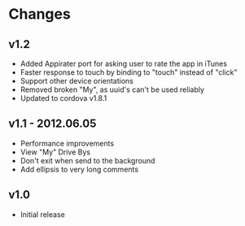 Changes
=======

v1.2
----
- Added Appirater port for asking user to rate the app in iTunes
- Faster response to touch by binding to "touch" instead of "click"
- Support other device orientations
- Removed broken "My", as uuid's can't be used reliably
- Updated to cordova v1.8.1

v1.1 - 2012.06.05
-----------------
- Performance improvements
- View "My" Drive Bys
- Don't exit when send to the background
- Add ellipsis to very long comments


v1.0
----
- Initial release
